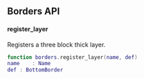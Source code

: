 Borders API
-----------
#### register_layer
Registers a three block thick layer.
```lua
function borders.register_layer(name, def)
name    : Name
def	: BottomBorder
```
